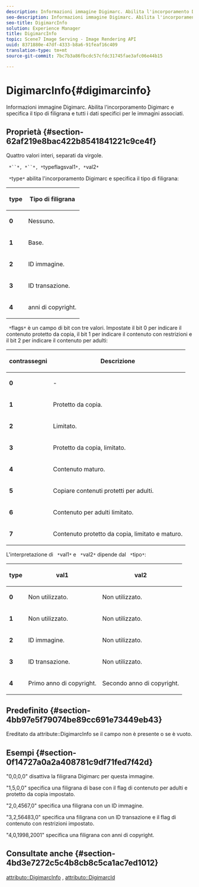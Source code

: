 ```yaml
---
description: Informazioni immagine Digimarc. Abilita l'incorporamento Digimarc e specifica il tipo di filigrana e tutti i dati specifici per le immagini associati.
seo-description: Informazioni immagine Digimarc. Abilita l'incorporamento Digimarc e specifica il tipo di filigrana e tutti i dati specifici per le immagini associati.
seo-title: DigimarcInfo
solution: Experience Manager
title: DigimarcInfo
topic: Scene7 Image Serving - Image Rendering API
uuid: 8371880e-47df-4333-b8a6-91feaf16c409
translation-type: tm+mt
source-git-commit: 7bc7b3a86fbcdc57cfdc31745fae3afc06e44b15

---
```



# DigimarcInfo{#digimarcinfo}

Informazioni immagine Digimarc. Abilita l&#39;incorporamento Digimarc e specifica il tipo di filigrana e tutti i dati specifici per le immagini associati.

## Proprietà {#section-62af219e8bac422b8541841221c9ce4f}

Quattro valori interi, separati da virgole.

` *``*, *``*, *`typeflagsval1`*, *`val2`*`

` *`type`*` abilita l&#39;incorporamento Digimarc e specifica il tipo di filigrana:

<table id="table_3648951F14D94C5BAD097CFB783F1EE7"> 
 <thead> 
  <tr> 
   <th class="entry"> <p><span class="codeph"> <span class="varname"> type</span></span> </p> </th> 
   <th class="entry"> <p><b>Tipo di filigrana</b> </p> </th> 
  </tr> 
 </thead>
 <tbody> 
  <tr> 
   <td> <p><b>0</b> </p> </td> 
   <td> <p>Nessuno. </p> </td> 
  </tr> 
  <tr> 
   <td> <p><b>1</b> </p> </td> 
   <td> <p>Base. </p> </td> 
  </tr> 
  <tr> 
   <td> <p><b>2</b> </p> </td> 
   <td> <p>ID immagine. </p> </td> 
  </tr> 
  <tr> 
   <td> <p><b>3</b> </p> </td> 
   <td> <p>ID transazione. </p> </td> 
  </tr> 
  <tr> 
   <td> <p><b>4</b> </p> </td> 
   <td> <p>anni di copyright. </p> </td> 
  </tr> 
 </tbody> 
</table>

` *`flags`*` è un campo di bit con tre valori. Impostate il bit 0 per indicare il contenuto protetto da copia, il bit 1 per indicare il contenuto con restrizioni e il bit 2 per indicare il contenuto per adulti:

<table id="table_00F218515FBE484F9D05CBAF14F9D045"> 
 <thead> 
  <tr> 
   <th class="entry"> <p><span class="codeph"> <span class="varname"> contrassegni</span></span> </p> </th> 
   <th class="entry"> <p><b>Descrizione</b> </p> </th> 
  </tr> 
 </thead>
 <tbody> 
  <tr> 
   <td> <p><b>0</b> </p> </td> 
   <td> <p>- </p> </td> 
  </tr> 
  <tr> 
   <td> <p><b>1</b> </p> </td> 
   <td> <p>Protetto da copia. </p> </td> 
  </tr> 
  <tr> 
   <td> <p><b>2</b> </p> </td> 
   <td> <p>Limitato. </p> </td> 
  </tr> 
  <tr> 
   <td> <p><b>3</b> </p> </td> 
   <td> <p>Protetto da copia, limitato. </p> </td> 
  </tr> 
  <tr> 
   <td> <p><b>4</b> </p> </td> 
   <td> <p>Contenuto maturo. </p> </td> 
  </tr> 
  <tr> 
   <td> <p><b>5</b> </p> </td> 
   <td> <p>Copiare contenuti protetti per adulti. </p> </td> 
  </tr> 
  <tr> 
   <td> <p><b>6</b> </p> </td> 
   <td> <p>Contenuto per adulti limitato. </p> </td> 
  </tr> 
  <tr> 
   <td> <p><b>7</b> </p> </td> 
   <td> <p>Contenuto protetto da copia, limitato e maturo. </p> </td> 
  </tr> 
 </tbody> 
</table>

L&#39;interpretazione di ` *`val1`*` e ` *`val2`*` dipende dal ` *`tipo`*`:

<table id="table_6B29F76BC1974C12AB7124BF84B29EC2"> 
 <thead> 
  <tr> 
   <th class="entry"> <p><span class="codeph"> <span class="varname"> type</span></span> </p> </th> 
   <th class="entry"> <p><span class="codeph"> <span class="varname"> val1 </span></span> </p> </th> 
   <th class="entry"> <p><span class="codeph"> <span class="varname"> val2 </span></span> </p> </th> 
  </tr> 
 </thead>
 <tbody> 
  <tr> 
   <td> <p><b>0</b> </p> </td> 
   <td> <p>Non utilizzato. </p> </td> 
   <td> <p>Non utilizzato. </p> </td> 
  </tr> 
  <tr> 
   <td> <p><b>1</b> </p> </td> 
   <td> <p>Non utilizzato. </p> </td> 
   <td> <p>Non utilizzato. </p> </td> 
  </tr> 
  <tr> 
   <td> <p><b>2</b> </p> </td> 
   <td> <p>ID immagine. </p> </td> 
   <td> <p>Non utilizzato. </p> </td> 
  </tr> 
  <tr> 
   <td> <p><b>3</b> </p> </td> 
   <td> <p>ID transazione. </p> </td> 
   <td> <p>Non utilizzato. </p> </td> 
  </tr> 
  <tr> 
   <td> <p><b>4</b> </p> </td> 
   <td> <p>Primo anno di copyright. </p> </td> 
   <td> <p>Secondo anno di copyright. </p> </td> 
  </tr> 
 </tbody> 
</table>

## Predefinito {#section-4bb97e5f79074be89cc691e73449eb43}

Ereditato da attribute::DigimarcInfo se il campo non è presente o se è vuoto.

## Esempi {#section-0f14727a0a2a408781c9df71fed7f42d}

&quot;0,0,0,0&quot; disattiva la filigrana Digimarc per questa immagine.

&quot;1,5,0,0&quot; specifica una filigrana di base con il flag di contenuto per adulti e protetto da copia impostato.

&quot;2,0,4567,0&quot; specifica una filigrana con un ID immagine.

&quot;3,2,56483,0&quot; specifica una filigrana con un ID transazione e il flag di contenuto con restrizioni impostato.

&quot;4,0,1998,2001&quot; specifica una filigrana con anni di copyright.

## Consultate anche {#section-4bd3e7272c5c4b8cb8c5ca1ac7ed1012}

[attributo::DigimarcInfo](../../../../../../is-api/image-catalog/image-serving-api-ref/c-image-catalog-reference/c-attributes-reference/r-digimarcinfo.md#reference-de88636cb9b4435a94e3d0a80f072667) , [attributo::DigimarcId](../../../../../../is-api/image-catalog/image-serving-api-ref/c-image-catalog-reference/c-attributes-reference/r-digimarcid.md#reference-33e3eca7f1874510904e5c8645cecd68)
